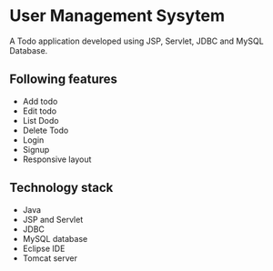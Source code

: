 # User Management Sysytem
A Todo application developed using JSP, Servlet, JDBC and MySQL Database.

## Following features
- Add todo
- Edit todo
- List Dodo
- Delete Todo
- Login
- Signup
- Responsive layout

## Technology stack
- Java 
- JSP and Servlet
- JDBC
- MySQL database
- Eclipse IDE
- Tomcat server 
